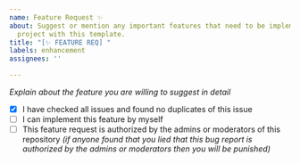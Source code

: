 ```yaml
---
name: Feature Request ✨
about: Suggest or mention any important features that need to be implemented in this
  project with this template.
title: "[✨ FEATURE REQ] "
labels: enhancement
assignees: ''

---
```


*Explain about the feature you are willing to suggest in detail*

- [x] I have checked all issues and found no duplicates of this issue
- [ ] I can implement this feature by myself
- [ ] This feature request is authorized by the admins or moderators of this repository *(if anyone found that you lied that this bug report is authorized by the admins or moderators then you will be punished)*
